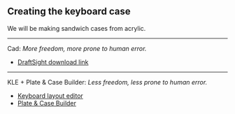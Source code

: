 ## Creating the keyboard case
We will be making sandwich cases from acrylic.
***
Cad: _More freedom, more prone to human error._
   * [DraftSight download link](https://www.3ds.com/products-services/draftsight-cad-software/free-download/)
***
KLE + Plate & Case Builder: _Less freedom, less prone to human error._   
   * [Keyboard layout editor](http://www.keyboard-layout-editor.com/)   
   * [Plate & Case Builder](http://builder.swillkb.com/)